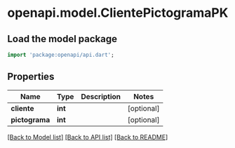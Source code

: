 # openapi.model.ClientePictogramaPK

## Load the model package
```dart
import 'package:openapi/api.dart';
```

## Properties
Name | Type | Description | Notes
------------ | ------------- | ------------- | -------------
**cliente** | **int** |  | [optional] 
**pictograma** | **int** |  | [optional] 

[[Back to Model list]](../README.md#documentation-for-models) [[Back to API list]](../README.md#documentation-for-api-endpoints) [[Back to README]](../README.md)


